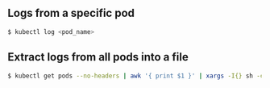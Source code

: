 ## Logs from a specific pod
```bash
$ kubectl log <pod_name>
```

## Extract logs from all pods into a file
```bash
$ kubectl get pods --no-headers | awk '{ print $1 }' | xargs -I{} sh -c 'kubectl logs {} > log_{}.log'
```
